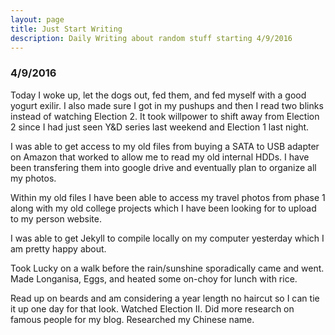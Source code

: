 ```yaml
---
layout: page
title: Just Start Writing
description: Daily Writing about random stuff starting 4/9/2016
---
```


### 4/9/2016

Today I woke up, let the dogs out, fed them, and fed myself with a good yogurt exilir.  I also made sure I got in my pushups and then I read two blinks instead of watching Election 2.  It took willpower to shift away from Election 2 since I had just seen Y&D series last weekend and Election 1 last night.

I was able to get access to my old files from buying a SATA to USB adapter on Amazon that worked to allow me to read my old internal HDDs.  I have been transfering them into google drive and eventually plan to organize all my photos.

Within my old files I have been able to access my travel photos from phase 1 along with my old college projects which I have been looking for to upload to my person website.

I was able to get Jekyll to compile locally on my computer yesterday which I am pretty happy about.

Took Lucky on a walk before the rain/sunshine sporadically came and went. Made Longanisa, Eggs, and heated some on-choy for lunch with rice.  

Read up on beards and am considering a year length no haircut so I can tie it up one day for that look. Watched Election II. Did more research on famous people for my blog.  Researched my Chinese name.